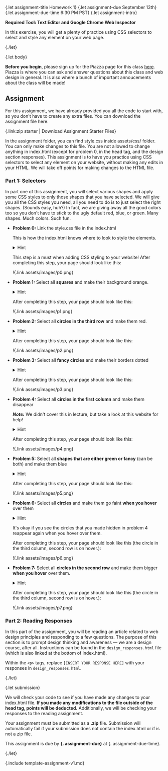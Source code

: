 {.let assignment-title Homework 1}
{.let assignment-due September 13th}
{.let assignment-due-time 6:30 PM PST}
{.let assignment-intro}

**Required Tool: Text Editor and Google Chrome Web Inspector**

In this exercise, you will get a plenty of practice using CSS selectors to select and style any element on your web page.

{./let}

{.let body}
<!-- Body starts here -->

**Before you begin**, please sign up for the Piazza page for this class <!-- PIAZZA. UPDATE THIS EACH SEMESTER -->[here](#). Piazza is where you can ask and answer questions about this class and web design in general. It is also where a bunch of important annoucements about the class will be made!

## Assignment

For this assignment, we have already provided you all the code to start with, so you don't have to create any extra files. You can download the assignment file here:

{.link:zip starter | Download Assignment Starter Files}

In the assignment folder, you can find style.css inside assets/css/ folder. You can only make changes to this file. You are not allowed to change anything in index.html (except for problem 0, in the head tag, and the design section responses). This assignment is to have you practice using CSS selectors to select any element on your website, without making any edits in your HTML. We will take off points for making changes to the HTML file.

### Part 1: Selectors

In part one of this assignment, you will select various shapes and apply some CSS styles to only those shapes that you have selected. We will give you all the CSS styles you need, all you need to do is to just select the right shapes. (Sounds easy, huh?) In fact, we are giving away all the good colors too so you don't have to stick to the ugly default red, blue, or green. Many shapes. Much colors. Such fun.

- **Problem 0:** Link the style.css file in the index.html

    This is how the index.html knows where to look to style the elements.
    
    <details><summary>Hint</summary>
    
    Check out this week's presentation!

    </details>

    This step is a must when adding CSS styling to your website! After completing this step, your page should look like this:

    !{.link assets/images/p0.png}

- **Problem 1:** Select all **squares** and make their background orange.

    <details><summary>Hint</summary>

    To change the background color, use

    ```
    background: #e67e22;
    ```

    </details>

    After completing this step, your page should look like this:

    !{.link assets/images/p1.png}

- **Problem 2:** Select all **circles in the third row** and make them red.

    <details><summary>Hint</summary>

    To change the background color, use
    
    ```
    background: #de6868;
    ```

    </details>

    After completing this step, your page should look like this:

    !{.link assets/images/p2.png}

- **Problem 3:** Select all **fancy circles** and make their borders dotted

    <details><summary>Hint</summary>

    To change the border to dotted, use 
    
    ```
    border-style: dotted;
    ```

    </details>

    After completing this step, your page should look like this:

    !{.link assets/images/p3.png}

- **Problem 4:** Select all **circles in the first column** and make them disappear

    ***Note:*** We didn't cover this in lecture, but take a look at this website for help!

    <details><summary>Hint</summary>

    To make them disappear, use 
    
    ```
    opacity: 0;
    ```

    </details>

    After completing this step, your page should look like this:

    !{.link assets/images/p4.png}

- **Problem 5:** Select all **shapes that are either green or fancy** (can be both) and make them blue

    <details><summary>Hint</summary>

    To change the background, use 
    
    ```
    background: #6392c0;
    ```

    </details>

    After completing this step, your page should look like this:

    !{.link assets/images/p5.png}

- **Problem 6:** Select all **circles** and make them go faint **when you hover** over them

    <details><summary>Hint</summary>

    To make them go faint, use 
    
    ```
    opacity: 0.5;
    ```

    </details>

    It's okay if you see the circles that you made hidden in problem 4 reappear again when you hover over them.

    After completing this step, your page should look like this (the circle in the third column, second row is on hover.):

    !{.link assets/images/p6.png}

- **Problem 7:** Select all **circles in the second row** and make them bigger **when you hover** over them.

    <details><summary>Hint</summary>

    To make them bigger, use 
    
    ```
    transform: scale(1.25);
    ```

    </details>

    After completing this step, your page should look like this (the circle in the third column, second row is on hover.):

    !{.link assets/images/p7.png}

### Part 2: Reading Responses

In this part of the assignment, you will be reading an article related to web design principles and responding to a few questions. The purpose of this section is to prompt design thinking and awareness &mdash; we are a design course, after all. Instructions can be found in the `design_responses.html` file (which is also linked at the bottom of index.html).

Within the `<p>` tags, replace `[INSERT YOUR RESPONSE HERE]` with your responses in `design_responses.html`.

<!-- Body ends here -->
{./let}

{.let submission}
<!-- Submission info starts here -->

We will check your code to see if you have made any changes to your index.html file. **If you made any modifications to the file outside of the head tag, points will be deducted.** Additionally, we will be checking your responses to the reading assignment.

Your assignment must be submitted as a **.zip** file. Submission will automatically fail if your submission does not contain the index.html or if is not a zip file.

This assignment is due by **{. assignment-due}** at {. assignment-due-time}.

<!-- Submission info ends here -->
{./let}

{.include template-assignment-v1.md}
